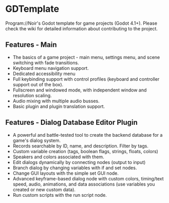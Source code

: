 # GDTemplate
Program://Noir's Godot template for game projects (Godot 4.1+). Please check the wiki for detailed information about contributing to the project.

## Features - Main
* The basics of a game project - main menu, settings menu, and scene switching with fade transitions.
* Keyboard menu navigation support.
* Dedicated accessibility menu
* Full keybinding support with control profiles (keyboard and controller support out of the box).
* Fullscreen and windowed mode, with independent window and resolution scaling.
* Audio mixing with multiple audio busses.
* Basic plugin and plugin translation support.

## Features - Dialog Database Editor Plugin
* A powerful and battle-tested tool to create the backend database for a game's dialog system.
* Records searchable by ID, name, and description. Filter by tags.
* Custom variable creation (tags, boolean flags, strings, floats, colors)
* Speakers and colors associated with them.
* Edit dialogs dynamically by connecting nodes (output to input)
* Branch dialog by changing variables with if and set nodes.
* Change GUI layouts with the simple set GUI node.
* Advanced keyframe-based dialog node with custom colors, timing/text speed, audio, animations, and data associations (use variables you created or new custom data).
* Run custom scripts with the run script node.
